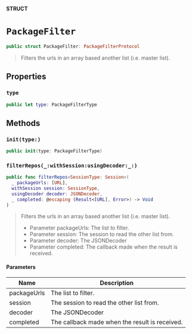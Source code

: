 **STRUCT**

# `PackageFilter`

```swift
public struct PackageFilter: PackageFilterProtocol
```

> Filters the urls in an array based another list (i.e. master list).

## Properties
### `type`

```swift
public let type: PackageFilterType
```

## Methods
### `init(type:)`

```swift
public init(type: PackageFilterType)
```

### `filterRepos(_:withSession:usingDecoder:_:)`

```swift
public func filterRepos<SessionType: Session>(
  _ packageUrls: [URL],
  withSession session: SessionType,
  usingDecoder decoder: JSONDecoder,
  _ completed: @escaping (Result<[URL], Error>) -> Void
)
```

> Filters the urls in an array based another list (i.e. master list).
> - Parameter packageUrls: The list to filter.
> - Parameter session: The session to read the other list from.
> - Parameter decoder: The JSONDecoder
> - Parameter completed: The callback made when the result is received.

#### Parameters

| Name | Description |
| ---- | ----------- |
| packageUrls | The list to filter. |
| session | The session to read the other list from. |
| decoder | The JSONDecoder |
| completed | The callback made when the result is received. |